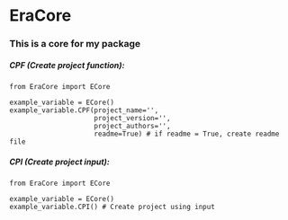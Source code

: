 # EraCore

### This is a core for my package

##### CPF (Create project function):

```
from EraCore import ECore

example_variable = ECore()
example_variable.CPF(project_name='',
                     project_version='',
                     project_authors='',
                     readme=True) # if readme = True, create readme file
```

##### CPI (Create project input):

```
from EraCore import ECore

example_variable = ECore()
example_variable.CPI() # Create project using input
```
